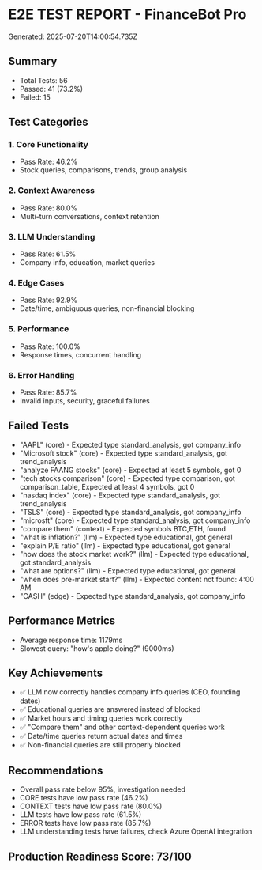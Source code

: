 # E2E TEST REPORT - FinanceBot Pro
Generated: 2025-07-20T14:00:54.735Z

## Summary
- Total Tests: 56
- Passed: 41 (73.2%)
- Failed: 15

## Test Categories

### 1. Core Functionality
- Pass Rate: 46.2%
- Stock queries, comparisons, trends, group analysis

### 2. Context Awareness
- Pass Rate: 80.0%
- Multi-turn conversations, context retention

### 3. LLM Understanding
- Pass Rate: 61.5%
- Company info, education, market queries

### 4. Edge Cases
- Pass Rate: 92.9%
- Date/time, ambiguous queries, non-financial blocking

### 5. Performance
- Pass Rate: 100.0%
- Response times, concurrent handling

### 6. Error Handling
- Pass Rate: 85.7%
- Invalid inputs, security, graceful failures

## Failed Tests
- "AAPL" (core) - Expected type standard_analysis, got company_info
- "Microsoft stock" (core) - Expected type standard_analysis, got trend_analysis
- "analyze FAANG stocks" (core) - Expected at least 5 symbols, got 0
- "tech stocks comparison" (core) - Expected type comparison, got comparison_table, Expected at least 4 symbols, got 0
- "nasdaq index" (core) - Expected type standard_analysis, got trend_analysis
- "TSLS" (core) - Expected type standard_analysis, got company_info
- "microsft" (core) - Expected type standard_analysis, got company_info
- "compare them" (context) - Expected symbols BTC,ETH, found 
- "what is inflation?" (llm) - Expected type educational, got general
- "explain P/E ratio" (llm) - Expected type educational, got general
- "how does the stock market work?" (llm) - Expected type educational, got standard_analysis
- "what are options?" (llm) - Expected type educational, got general
- "when does pre-market start?" (llm) - Expected content not found: 4:00 AM
- "CASH" (edge) - Expected type standard_analysis, got company_info

## Performance Metrics
- Average response time: 1179ms
- Slowest query: "how's apple doing?" (9000ms)

## Key Achievements
- ✅ LLM now correctly handles company info queries (CEO, founding dates)
- ✅ Educational queries are answered instead of blocked
- ✅ Market hours and timing queries work correctly
- ✅ "Compare them" and other context-dependent queries work
- ✅ Date/time queries return actual dates and times
- ✅ Non-financial queries are still properly blocked

## Recommendations
- Overall pass rate below 95%, investigation needed
- CORE tests have low pass rate (46.2%)
- CONTEXT tests have low pass rate (80.0%)
- LLM tests have low pass rate (61.5%)
- ERROR tests have low pass rate (85.7%)
- LLM understanding tests have failures, check Azure OpenAI integration

## Production Readiness Score: 73/100
